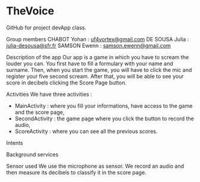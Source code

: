 # TheVoice
GitHub for project devApp class.

Group members
CHABOT Yohan : uf4vortex@gmail.com
DE SOUSA Julia : julia-desousa@sfr.fr
SAMSON Ewenn : samson.ewenn@gmail.com

Description of the app
Our app is a game in which you have to scream the louder you can. You first have to fill a formulary with your name and surname. Then, when you start the game, you will have to click the mic and register your five second scream. After that, you will be able to see your score in decibels clicking the Score Page button.

Activities
We have three activities : 
-	MainActivity : where you fill your informations, have access to the game and the score page,
-	SecondActivity : the game page where you click the button to record the audio,
-	ScoreActivity : where you can see all the previous scores. 

Intents


Background services


Sensor used
We use the microphone as sensor. We record an audio and then measure its decibels to classify it in the score page.
